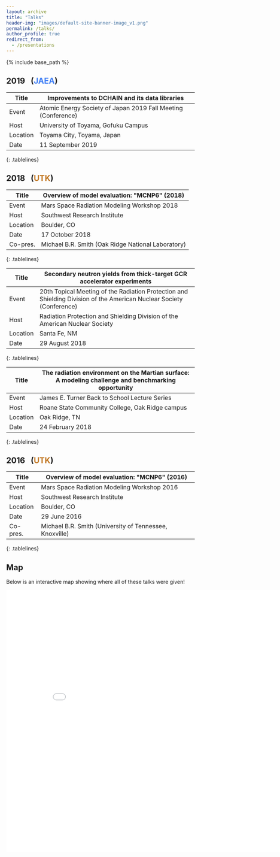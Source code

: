 ```yaml
---
layout: archive
title: "Talks"
header-img: "images/default-site-banner-image_v1.png"
permalink: /talks/
author_profile: true
redirect_from:
  - /presentations
---
```


{% include base_path %}

<style>
.tablelines table, .tablelines td, .tablelines th {
        border: 1px solid black;
        }
.tablelines th, .tablelines td {
          width: 100%;
        }     
.tablelines th:first-child,  .tablelines td:first-child {
          width: 8%;
        }
</style>


2019 &ensp;(<font color="#407ff5">JAEA</font>)
------

| Title    | Improvements to DCHAIN and its data libraries |
| -------- | ------------------------------------------------ |
| Event    | Atomic Energy Society of Japan 2019 Fall Meeting (Conference) |
| Host     | University of Toyama, Gofuku Campus              |
| Location | Toyama City, Toyama, Japan                       |
| Date     | 11 September 2019                                |
{: .tablelines}

2018 &ensp;(<font color="#C1751F">UTK</font>)
------

| Title    | Overview of model evaluation: "MCNP6" (2018)|
| -------- | ------------------------------------------- |
| Event    | Mars Space Radiation Modeling Workshop 2018 |
| Host     | Southwest Research Institute                |
| Location | Boulder, CO                                 |
| Date     | 17 October 2018                             |
| Co-pres. | Michael B.R. Smith (Oak Ridge National Laboratory) |
{: .tablelines}

| Title    | Secondary neutron yields from thick-target GCR accelerator experiments               |
| -------- | ------------------------------------------------------------------------------------ |
| Event    | 20th Topical Meeting of the Radiation Protection and Shielding Division of the American Nuclear Society (Conference)   |
| Host     | Radiation Protection and Shielding Division of the American Nuclear Society          |
| Location | Santa Fe, NM                                                                         |
| Date     | 29 August 2018                                                                       |
{: .tablelines}


| Title    | The radiation environment on the Martian surface: A modeling challenge and benchmarking opportunity      |
| -------- | -------------------------------------------------------------------------------------------------------- |
| Event    | James E. Turner Back to School Lecture Series                                                            |
| Host     | Roane State Community College, Oak Ridge campus                                                          |
| Location | Oak Ridge, TN                                                                                            |
| Date     | 24 February 2018                                                                                         |
{: .tablelines}

2016 &ensp;(<font color="#C1751F">UTK</font>)
------

| Title    | Overview of model evaluation: "MCNP6" (2016)|
| -------- | ------------------------------------------- |
| Event    | Mars Space Radiation Modeling Workshop 2016 |
| Host     | Southwest Research Institute                |
| Location | Boulder, CO                                 |
| Date     | 29 June 2016                                |
| Co-pres. | Michael B.R. Smith (University of Tennessee, Knoxville) |
{: .tablelines}

Map
------

Below is an interactive map showing where all of these talks were given!

<iframe src="/talkmap/map.html" height="700" width="850" style="border:none;"></iframe>



<!-- [Click to view a map of all of the talks I have given.](http://lindt8.github.io/talkmap.html) -->
<!-- <embed src="http://lindt8.github.io/files/CV_Hunter_Ratliff.pdf" width="650" height="1800" type='application/pdf'> -->
